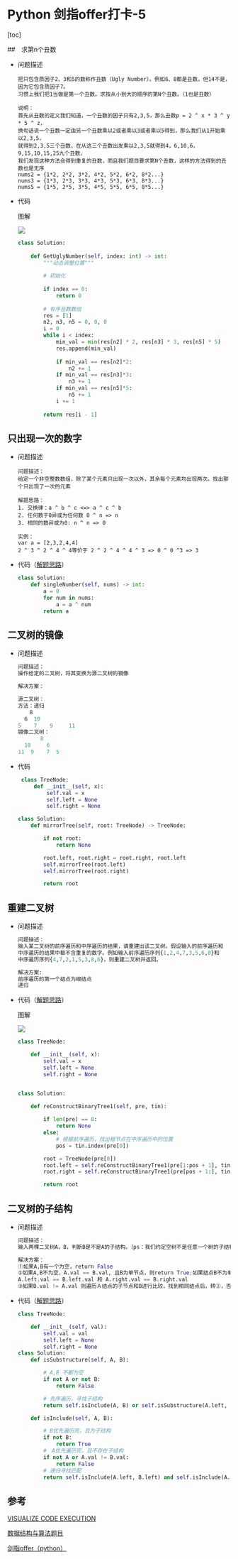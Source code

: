# Python 剑指offer打卡-5

[toc]

##　求第n个丑数

- 问题描述

  ```
  把只包含质因子2、3和5的数称作丑数（Ugly Number）。例如6、8都是丑数，但14不是，因为它包含质因子7。
  习惯上我们把1当做是第一个丑数。求按从小到大的顺序的第N个丑数。（1也是丑数）
  
  说明：
  首先从丑数的定义我们知道，一个丑数的因子只有2,3,5，那么丑数p = 2 ^ x * 3 ^ y * 5 ^ z，
  换句话说一个丑数一定由另一个丑数乘以2或者乘以3或者乘以5得到，那么我们从1开始乘以2,3,5，
  就得到2,3,5三个丑数，在从这三个丑数出发乘以2,3,5就得到4，6,10,6，9,15,10,15,25九个丑数，
  我们发现这种方法会得到重复的丑数，而且我们题目要求第N个丑数，这样的方法得到的丑数也是无序
  nums2 = {1*2, 2*2, 3*2, 4*2, 5*2, 6*2, 8*2...}
  nums3 = {1*3, 2*3, 3*3, 4*3, 5*3, 6*3, 8*3...}
  nums5 = {1*5, 2*5, 3*5, 4*5, 5*5, 6*5, 8*5...}
  ```

- 代码

  图解

  ![](./imgs/丑数.png)

  ```python
  class Solution:
      
      def GetUglyNumber(self, index: int) -> int:
          """动态调整位置"""
          
          # 初始化
          
          if index == 0:
              return 0
          
          # 有序丑数数组
          res = [1]
          n2, n3, n5 = 0, 0, 0
          i = 0
          while i < index:
              min_val = min(res[n2] * 2, res[n3] * 3, res[n5] * 5)
              res.append(min_val)
              
              if min_val == res[n2]*2:
                  n2 += 1
              if min_val == res[n3]*3:
                  n3 += 1
              if min_val == res[n5]*5:
                  n5 += 1
              i += 1
              
          return res[i - 1]
  ```

## 只出现一次的数字

- 问题描述

  ```
  问题描述：
  给定一个非空整数数组，除了某个元素只出现一次以外，其余每个元素均出现两次。找出那个只出现了一次的元素
  
  解题思路：
  1. 交换律：a ^ b ^ c <=> a ^ c ^ b
  2. 任何数于0异或为任何数 0 ^ n => n
  3. 相同的数异或为0: n ^ n => 0
  
  实例：
  var a = [2,3,2,4,4]
  2 ^ 3 ^ 2 ^ 4 ^ 4等价于 2 ^ 2 ^ 4 ^ 4 ^ 3 => 0 ^ 0 ^3 => 3
  ```

- 代码（[解题思路](https://leetcode-cn.com/problems/single-number/comments/)）

  ```python
  class Solution:
      def singleNumber(self, nums) -> int:
          a = 0
          for num in nums:
              a = a ^ num
          return a
  ```


## 二叉树的镜像

- 问题描述

  ```python
  问题描述：
  操作给定的二叉树，将其变换为源二叉树的镜像
  
  解决方案：
  
  源二叉树：
  方法：递归
  　　８
  　６　10
  5    7    9     11
  镜像二叉树：
         8
    10     6
  11  9    7  5
  ```

- 代码

  ```python
   class TreeNode:
       def __init__(self, x):
           self.val = x
           self.left = None
           self.right = None
  
  class Solution:
      def mirrorTree(self, root: TreeNode) -> TreeNode:
  
          if not root:
              return None
  
          root.left, root.right = root.right, root.left
          self.mirrorTree(root.left)
          self.mirrorTree(root.right)
  
          return root
  ```

## 重建二叉树

- 问题描述

  ```python
  问题描述：
  输入某二叉树的前序遍历和中序遍历的结果，请重建出该二叉树。假设输入的前序遍历和
  中序遍历的结果中都不含重复的数字。例如输入前序遍历序列{1,2,4,7,3,5,6,8}和
  中序遍历序列{4,7,2,1,5,3,8,6}，则重建二叉树并返回。
  
  解决方案:
  前序遍历的第一个结点为根结点
  递归
  ```

- 代码（[解题思路](https://leetcode-cn.com/problems/zhong-jian-er-cha-shu-lcof/solution/mian-shi-ti-07-zhong-jian-er-cha-shu-di-gui-fa-qin/)）

  图解
  
  ![](./imgs/重建二叉树.png)
  
  ```python
  class TreeNode:
  
      def __init__(self, x):
          self.val = x
          self.left = None
          self.right = None
  
  
  class Solution:
      
      def reConstructBinaryTree1(self, pre, tin):
  
          if len(pre) == 0:
              return None
          else:
              # 根据前序遍历，找出根节点在中序遍历中的位置
              pos = tin.index(pre[0])
  
          root = TreeNode(pre[0])
          root.left = self.reConstructBinaryTree1(pre[1:pos + 1], tin[:pos])
          root.right = self.reConstructBinaryTree1(pre[pos + 1:], tin[pos + 1:])
  
          return root
  ```

## 二叉树的子结构

- 问题描述

  ```python
  问题描述：
  输入两棵二叉树A，B，判断B是不是A的子结构。（ps：我们约定空树不是任意一个树的子结构）
  
  解决方案：
  ①如果A,B有一个为空，return False
  ②如果A,B不为空，A.val == B.val, 且B为单节点，则return True;如果结点B不为单节点则需要比较
  A.left.val == B.left.val 和 A.right.val == B.right.val
  ③如果B.val != A.val 则遍历Ａ结点的子节点和B进行比较，找到相同结点后，转②，否则return False
  ```

- 代码（[解题思路](https://leetcode-cn.com/problems/shu-de-zi-jie-gou-lcof/solution/mian-shi-ti-26-shu-de-zi-jie-gou-xian-xu-bian-li-p/)）

  ```python
  class TreeNode:
  
      def __init__(self, val):
          self.val = val
          self.left = None
          self.right = None
  class Solution:
      def isSubstructure(self, A, B):
  
          # A,B 不都为空
          if not A or not B:
              return False
  
          # 先序遍历，寻找子结构
          return self.isInclude(A, B) or self.isSubstructure(A.left, B) or self.isSubstructure(A.right, B)
  
      def isInclude(self, A, B):
  
          # B优先遍历完，且为子结构
          if not B:
              return True
          #　A优先遍历完，且不存在子结构
          if not A or A.val != B.val:
              return False
          # 递归寻找匹配
          return self.isInclude(A.left, B.left) and self.isInclude(A.right, B.right)
  ```

## 参考

[VISUALIZE CODE EXECUTION](http://www.pythontutor.com/)

[数据结构与算法题目](https://blog.csdn.net/storyfull/category_9475477_2.html)

[剑指offer（python）](https://blog.csdn.net/ggdhs/category_8914921.html)  



  

  

  

